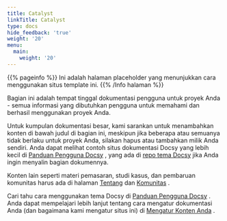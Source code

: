 ```yaml
---
title: Catalyst
linkTitle: Catalyst
type: docs
hide_feedback: 'true'
weight: '20'
menu:
  main:
    weight: '20'
---
```


{{% pageinfo %}} Ini adalah halaman placeholder yang menunjukkan cara menggunakan situs template ini. {{% /Info halaman %}}

Bagian ini adalah tempat tinggal dokumentasi pengguna untuk proyek Anda - semua informasi yang dibutuhkan pengguna untuk memahami dan berhasil menggunakan proyek Anda.

Untuk kumpulan dokumentasi besar, kami sarankan untuk menambahkan konten di bawah judul di bagian ini, meskipun jika beberapa atau semuanya tidak berlaku untuk proyek Anda, silakan hapus atau tambahkan milik Anda sendiri. Anda dapat melihat contoh situs dokumentasi Docsy yang lebih kecil di [Panduan Pengguna Docsy](https://docsy.dev/docs/) , yang ada di [repo tema Docsy](https://github.com/google/docsy/tree/master/userguide) jika Anda ingin menyalin bagian dokumennya.

Konten lain seperti materi pemasaran, studi kasus, dan pembaruan komunitas harus ada di halaman [Tentang](/about/) dan [Komunitas](/community/) .

Cari tahu cara menggunakan tema Docsy di [Panduan Pengguna Docsy](https://docsy.dev/docs/) . Anda dapat mempelajari lebih lanjut tentang cara mengatur dokumentasi Anda (dan bagaimana kami mengatur situs ini) di [Mengatur Konten Anda](https://docsy.dev/docs/best-practices/organizing-content/) .
